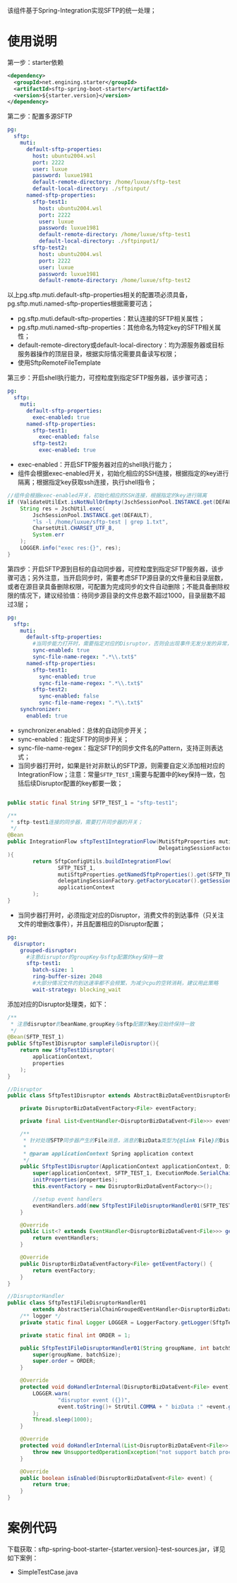 该组件基于Spring-Integration实现SFTP的统一处理；
# 使用说明
第一步：starter依赖
```xml
<dependency>
  <groupId>net.engining.starter</groupId>
  <artifactId>sftp-spring-boot-starter</artifactId>
  <version>${starter.version}</version>
</dependency>
```
第二步：配置多源SFTP
```yaml
pg:
  sftp:
    muti:
      default-sftp-properties:
        host: ubuntu2004.wsl
        port: 2222
        user: luxue
        password: luxue1981
        default-remote-directory: /home/luxue/sftp-test
        default-local-directory: ./sftpinput/
      named-sftp-properties:
        sftp-test1:
          host: ubuntu2004.wsl
          port: 2222
          user: luxue
          password: luxue1981
          default-remote-directory: /home/luxue/sftp-test1
          default-local-directory: ./sftpinput1/
        sftp-test2:
          host: ubuntu2004.wsl
          port: 2222
          user: luxue
          password: luxue1981
          default-remote-directory: /home/luxue/sftp-test2

```
以上pg.sftp.muti.default-sftp-properties相关的配置项必须具备，pg.sftp.muti.named-sftp-properties根据需要可选；

- pg.sftp.muti.default-sftp-properties：默认连接的SFTP相关属性；
- pg.sftp.muti.named-sftp-properties：其他命名为特定key的SFTP相关属性；
- default-remote-directory或default-local-directory：均为源服务器或目标服务器操作的顶层目录，根据实际情况需要具备读写权限；
- 使用SftpRemoteFileTemplate

第三步：开启shell执行能力，可控粒度到指定SFTP服务器，该步骤可选；
```yaml
pg:
  sftp:
    muti:
      default-sftp-properties:
        exec-enabled: true
      named-sftp-properties:
        sftp-test1:
          exec-enabled: false
        sftp-test2:
          exec-enabled: true

```

- exec-enabled：开启SFTP服务器对应的shell执行能力；
- 组件会根据exec-enabled开关，初始化相应的SSH连接，根据指定的key进行隔离；根据指定key获取ssh连接，执行shell指令；
```java
//组件会根据exec-enabled开关，初始化相应的SSH连接，根据指定的key进行隔离
if (ValidateUtilExt.isNotNullOrEmpty(JschSessionPool.INSTANCE.get(DEFAULT))) {
    String res = JschUtil.exec(
        JschSessionPool.INSTANCE.get(DEFAULT),
        "ls -l /home/luxue/sftp-test | grep 1.txt",
        CharsetUtil.CHARSET_UTF_8,
        System.err
    );
    LOGGER.info("exec res:{}", res);
}
```
第四步：开启SFTP源到目标的自动同步器，可控粒度到指定SFTP服务器，该步骤可选；另外注意，当开启同步时，需要考虑SFTP源目录的文件量和目录层数，或者在源目录具备删除权限，可配置为完成同步的文件自动删除；不能具备删除权限的情况下，建议经验值：待同步源目录的文件总数不超过1000，目录层数不超过3层；
```yaml
pg:
  sftp:
    muti:
      default-sftp-properties:
        #当同步能力打开时，需要指定对应的Disruptor，否则会出现事件无发分发的异常，同时事件将丢失
        sync-enabled: true
        sync-file-name-regex: ".*\\.txt$"
      named-sftp-properties:
        sftp-test1:
          sync-enabled: true
          sync-file-name-regex: ".*\\.txt$"
        sftp-test2:
          sync-enabled: false
          sync-file-name-regex: ".*\\.txt$"
    synchronizer:
      enabled: true
```

- synchronizer.enabled：总体的自动同步开关；
- sync-enabled：指定SFTP的同步开关；
- sync-file-name-regex：指定SFTP的同步文件名的Pattern，支持正则表达式；
- 当同步器打开时，如果是针对非默认的SFTP源，则需要自定义添加相对应的IntegrationFlow；注意：常量`SFTP_TEST_1`需要与配置中的key保持一致，包括后续Disruptor配置的key都要一致；
```java

public static final String SFTP_TEST_1 = "sftp-test1";

/**
 * sftp-test1连接的同步器，需要打开同步器的开关；
 */
@Bean
public IntegrationFlow sftpTest1IntegrationFlow(MutiSftpProperties mutiSftpProperties,
                                                DelegatingSessionFactory<ChannelSftp.LsEntry> delegatingSessionFactory
){
        return SftpConfigUtils.buildIntegrationFlow(
                SFTP_TEST_1,
                mutiSftpProperties.getNamedSftpProperties().get(SFTP_TEST_1),
                delegatingSessionFactory.getFactoryLocator().getSessionFactory(SFTP_TEST_1),
                applicationContext
        );
}
```

- 当同步器打开时，必须指定对应的Disruptor，消费文件的到达事件（只关注文件的增删改事件），并且配置相应的Disruptor配置；
```yaml
pg:
  disruptor:
    grouped-disruptor:
      #注意disruptor的groupKey与sftp配置的key保持一致
      sftp-test1:
        batch-size: 1
        ring-buffer-size: 2048
        #大部分情况文件的到达速率都不会频繁，为减少cpu的空转消耗，建议用此策略
        wait-strategy: blocking_wait
```
添加对应的Disruptor处理类，如下：
```java
/**
 * 注意disruptor的beanName,groupKey与sftp配置的key应始终保持一致
 */
@Bean(SFTP_TEST_1)
public SftpTest1Disruptor sampleFileDisruptor(){
    return new SftpTest1Disruptor(
        applicationContext,
        properties
    );
}

//Disruptor
public class SftpTest1Disruptor extends AbstractBizDataEventDisruptorEngine<File> {

    private DisruptorBizDataEventFactory<File> eventFactory;

    private final List<EventHandler<DisruptorBizDataEvent<File>>> eventHandlers = Lists.newArrayList();

    /**
     * 针对处理SFTP同步器产生的File消息，消息的BizData类型为{@link File}的Disruptor
     *
     * @param applicationContext Spring application context
     */
    public SftpTest1Disruptor(ApplicationContext applicationContext, DisruptorProperties properties) {
        super(applicationContext, SFTP_TEST_1, ExecutionMode.SerialChain);
        initProperties(properties);
        this.eventFactory = new DisruptorBizDataEventFactory<>();

        //setup event handlers
        eventHandlers.add(new SftpTest1FileDisruptorHandler01(SFTP_TEST_1, this.getBatchSize()));
    }

    @Override
    public List<? extends EventHandler<DisruptorBizDataEvent<File>>> getEventHandlers() {
        return eventHandlers;
    }

    @Override
    public DisruptorBizDataEventFactory<File> getEventFactory() {
        return eventFactory;
    }
}

//DisruptorHandler
public class SftpTest1FileDisruptorHandler01
        extends AbstractSerialChainGroupedEventHandler<DisruptorBizDataEvent<File>>{
    /** logger */
    private static final Logger LOGGER = LoggerFactory.getLogger(SftpTest1FileDisruptorHandler01.class);

    private static final int ORDER = 1;

    public SftpTest1FileDisruptorHandler01(String groupName, int batchSize) {
        super(groupName, batchSize);
        super.order = ORDER;
    }

    @Override
    protected void doHandlerInternal(DisruptorBizDataEvent<File> event) throws Exception {
        LOGGER.warn(
                "disruptor event ({})",
                event.toString()+ StrUtil.COMMA + " bizData :" +event.getBizData().toString()
        );
        Thread.sleep(1000);
    }

    @Override
    protected void doHandlerInternal(List<DisruptorBizDataEvent<File>> eventBuffer) throws Exception {
        throw new UnsupportedOperationException("not support batch processing");
    }

    @Override
    public boolean isEnabled(DisruptorBizDataEvent<File> event) {
        return true;
    }
}
```
# 案例代码
下载获取：sftp-spring-boot-starter-{starter.version}-test-sources.jar，详见如下案例：

- SimpleTestCase.java
